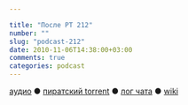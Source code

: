 ```yaml
---

title: "После РТ 212"
number: ""
slug: "podcast-212"
date: 2010-11-06T14:38:00+03:00
comments: true
categories: podcast
---
```

[аудио](http://cdn.radio-t.com/rt212post.mp3) ● [пиратский torrent](http://pirates.radio-t.com/torrents/rt212post.mp3.torrent) ● [лог чата](http://chat.radio-t.com/logs/radio-t-212.html) ● [wiki](http://wiki.radio-t.com/%D0%9F%D0%BE%D1%81%D0%BB%D0%B5_%D0%A0%D0%A2_212)<audio src="http://cdn.radio-t.com/rt212post.mp3" preload="none">

